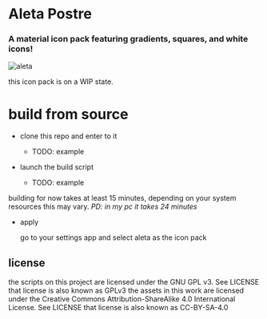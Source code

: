 # Aleta Postre 

### A material icon pack featuring gradients, squares, and white icons!

![aleta](https://hg.sr.ht/~germe-fur/aleta-postre/raw/other/Screenshots/presentacion.png?rev=tip)

this icon pack is on a WIP state.

# build from source

* clone this repo and enter to it

	- TODO: example

* launch the build script

	- TODO: example

building for now takes at least 15 minutes, depending on your system resources this may vary. *PD: in my pc it takes 24 minutes*

* apply

	go to your settings app and select aleta as the icon pack

## license

the scripts on this project are licensed under the GNU GPL v3. See LICENSE
	that license is also known as GPLv3
the assets in this work are licensed under the Creative Commons Attribution-ShareAlike 4.0 International License. See LICENSE
	that license is also known as CC-BY-SA-4.0
